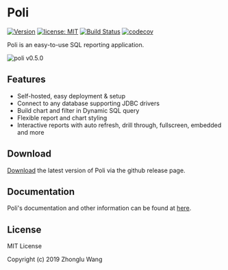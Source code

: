 # Poli

[![Version](https://img.shields.io/badge/Version-0.5.0-0065FF.svg)](#)
[![license: MIT](https://img.shields.io/badge/license-MIT-orange.svg)](https://opensource.org/licenses/MIT)
[![Build Status](https://travis-ci.org/shzlw/poli.svg?branch=master)](https://travis-ci.org/shzlw/poli)
[![codecov](https://codecov.io/gh/shzlw/poli/branch/master/graph/badge.svg)](https://codecov.io/gh/shzlw/poli)

Poli is an easy-to-use SQL reporting application.

![poli v0.5.0](https://github.com/shzlw/poli/blob/master/docs/_images/poli_0.5.0.gif)

## Features

* Self-hosted, easy deployment & setup
* Connect to any database supporting JDBC drivers
* Build chart and filter in Dynamic SQL query
* Flexible report and chart styling
* Interactive reports with auto refresh, drill through, fullscreen, embedded and more

## Download

[Download](https://github.com/shzlw/poli/releases) the latest version of Poli via the github release page.

## Documentation

Poli's documentation and other information can be found at [here](https://shzlw.github.io/poli/).

## License

MIT License

Copyright (c) 2019 Zhonglu Wang